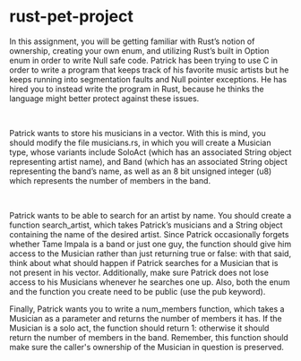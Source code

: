 # rust-pet-project
<p>In this assignment, you will be getting familiar with Rust’s notion of ownership, creating your own enum, and utilizing Rust’s built in Option enum in order to write Null safe code. Patrick has been trying to use C in order to write a program that keeps track of his favorite music artists but he keeps running into segmentation faults and Null pointer exceptions. He has hired you to instead write the program in Rust, because he thinks the language might better protect against these issues. </p><br>
	<p>Patrick wants to store his musicians in a vector. With this is mind, you should modify the file musicians.rs, in which you will create a Musician type, whose variants include SoloAct (which has an associated String object representing artist name), and Band (which has an associated String object representing the band’s name, as well as an 8 bit unsigned integer (u8) which represents the number of members in the band. </p><br>
	<p>Patrick wants to be able to search for an artist by name. You should create a function search_artist, which takes Patrick’s musicians and a String object containing the name of the desired artist. Since Patrick occasionally forgets whether Tame Impala is a band or just one guy, the function should give him access to the Musician rather than just returning true or false: with that said, think about what should happen if Patrick searches for a Musician that is not present in his vector. Additionally, make sure Patrick does not lose access to his Musicians whenever he searches one up. Also, both the enum and the function you create need to be public (use the pub keyword).</p>
	<p>Finally, Patrick wants you to write a num_members function, which takes a Musician as a parameter and returns the number of members it has. If the Musician is a solo act, the function should return 1: otherwise it should return the number of members in the band. Remember, this function should make sure the caller's ownership of the Musician in question is preserved. </p>
